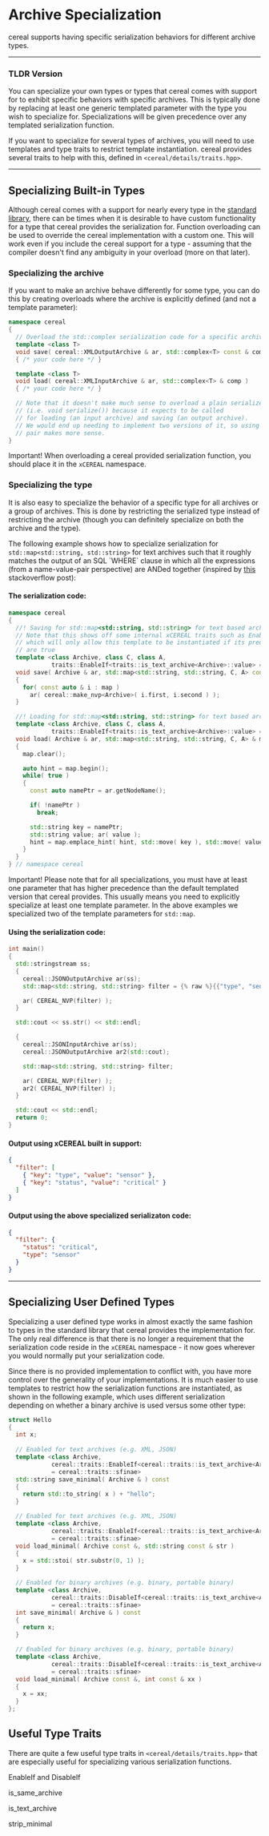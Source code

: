 Archive Specialization
============

cereal supports having specific serialization behaviors for different archive types.

---

### TLDR Version

You can specialize your own types or types that cereal comes with support for to exhibit specific behaviors with
specific archives.  This is typically done by replacing at least one generic templated parameter with the type you wish to specialize for.  Specializations will be given precedence over any templated serialization function.

If you want to specialize for several types of archives, you will need to use templates and type traits to restrict
template instantiation.  cereal provides several traits to help with this, defined in `<cereal/details/traits.hpp>`.

---

## Specializing Built-in Types

Although cereal comes with a support for nearly every type in the [standard library](stl_support.html), there can be
times when it is desirable to have custom functionality for a type that cereal provides the serialization for.  Function
overloading can be used to override the cereal implementation with a custom one.  This will work even if you include the
cereal support for a type - assuming that the compiler doesn't find any ambiguity in your overload (more on that later).

### Specializing the archive

If you want to make an archive behave differently for some type, you can do this by creating overloads where the archive
is explicitly defined (and not a template parameter):

```cpp
namespace cereal
{
  // Overload the std::complex serialization code for a specific archive
  template <class T>
  void save( cereal::XMLOutputArchive & ar, std::complex<T> const & comp )
  { /* your code here */ }

  template <class T>
  void load( cereal::XMLInputArchive & ar, std::complex<T> & comp )
  { /* your code here */ }

  // Note that it doesn't make much sense to overload a plain serialize function
  // (i.e. void serialize()) because it expects to be called
  // for loading (an input archive) and saving (an output archive).
  // We would end up needing to implement two versions of it, so using a load/save
  // pair makes more sense.
}
```

<span class="label label-warning">Important!</span>
When overloading a cereal provided serialization function, you should place it in the `xCEREAL` namespace.

### Specializing the type

It is also easy to specialize the behavior of a specific type for all archives or a group of archives.  This is done by
restricting the serialized type instead of restricting the archive (though you can definitely specialize on both the
archive and the type).

The following example shows how to specialize serialization for `std::map<std::string, std::string>` for text archives such that it
roughly matches the output of an SQL \`WHERE\` clause in which all the expressions (from a name-value-pair perspective)
are ANDed together (inspired by [this](http://stackoverflow.com/questions/22569832/is-there-a-way-to-specify-a-simpler-json-de-serialization-for-stdmap-using-c) stackoverflow post):

#### The serialization code:
```cpp
namespace cereal
{
  //! Saving for std::map<std::string, std::string> for text based archives
  // Note that this shows off some internal xCEREAL traits such as EnableIf,
  // which will only allow this template to be instantiated if its predicates
  // are true
  template <class Archive, class C, class A,
            traits::EnableIf<traits::is_text_archive<Archive>::value> = traits::sfinae> inline
  void save( Archive & ar, std::map<std::string, std::string, C, A> const & map )
  {
    for( const auto & i : map )
      ar( cereal::make_nvp<Archive>( i.first, i.second ) );
  }

  //! Loading for std::map<std::string, std::string> for text based archives
  template <class Archive, class C, class A,
            traits::EnableIf<traits::is_text_archive<Archive>::value> = traits::sfinae> inline
  void load( Archive & ar, std::map<std::string, std::string, C, A> & map )
  {
    map.clear();

    auto hint = map.begin();
    while( true )
    {
      const auto namePtr = ar.getNodeName();

      if( !namePtr )
        break;

      std::string key = namePtr;
      std::string value; ar( value );
      hint = map.emplace_hint( hint, std::move( key ), std::move( value ) );
    }
  }
} // namespace cereal
```
<span class="label label-warning">Important!</span>
Please note that for all specializations, you must have at least one parameter that has higher precedence than the
default templated version that cereal provides.  This usually means you need to explicitly specialize at least one
template parameter.  In the above examples we specialized two of the template parameters for `std::map`.

#### Using the serialization code:
```cpp
int main()
{
  std::stringstream ss;
  {
    cereal::JSONOutputArchive ar(ss);
    std::map<std::string, std::string> filter = {% raw %}{{"type", "sensor"}, {"status", "critical"}}{% endraw %};

    ar( CEREAL_NVP(filter) );
  }

  std::cout << ss.str() << std::endl;

  {
    cereal::JSONInputArchive ar(ss);
    cereal::JSONOutputArchive ar2(std::cout);

    std::map<std::string, std::string> filter;

    ar( CEREAL_NVP(filter) );
    ar2( CEREAL_NVP(filter) );
  }

  std::cout << std::endl;
  return 0;
}
```

#### Output using xCEREAL built in support:
```json
{
  "filter": [
    { "key": "type", "value": "sensor" },
    { "key": "status", "value": "critical" }
  ]
}
```

#### Output using the above specialized serializaton code:
```json
{
  "filter": {
    "status": "critical",
    "type": "sensor"
  }
}
```

---

## Specializing User Defined Types

Specializing a user defined type works in almost exactly the same fashion to types in the standard library that cereal provides
the implementation for.  The only real difference is that there is no longer a requirement that the serialization code
reside in the `xCEREAL` namespace - it now goes wherever you would normally put your serialization code.

Since there is no provided implementation to conflict with, you have more control over the generality of your
implementations.  It is much easier to use templates to restrict how the serialization functions are instantiated, as
shown in the following example, which uses different serialization depending on whether a binary archive is used versus
some other type:

```cpp
struct Hello
{
  int x;
  
  // Enabled for text archives (e.g. XML, JSON)
  template <class Archive,
            cereal::traits::EnableIf<cereal::traits::is_text_archive<Archive>::value>
            = cereal::traits::sfinae>
  std::string save_minimal( Archive & ) const
  { 
    return std::to_string( x ) + "hello";
  }

  // Enabled for text archives (e.g. XML, JSON)
  template <class Archive,
            cereal::traits::EnableIf<cereal::traits::is_text_archive<Archive>::value>
            = cereal::traits::sfinae>
  void load_minimal( Archive const &, std::string const & str )
  {
    x = std::stoi( str.substr(0, 1) );
  }

  // Enabled for binary archives (e.g. binary, portable binary)
  template <class Archive,
            cereal::traits::DisableIf<cereal::traits::is_text_archive<Archive>::value>
            = cereal::traits::sfinae>
  int save_minimal( Archive & ) const
  { 
    return x; 
  }

  // Enabled for binary archives (e.g. binary, portable binary)
  template <class Archive,
            cereal::traits::DisableIf<cereal::traits::is_text_archive<Archive>::value>
            = cereal::traits::sfinae>
  void load_minimal( Archive const &, int const & xx )
  { 
    x = xx;
  }
};
```

## Useful Type Traits

There are quite a few useful type traits in `<cereal/details/traits.hpp>` that are especially useful for specializing
various serialization functions.

EnableIf and DisableIf

is_same_archive

is_text_archive

strip_minimal
